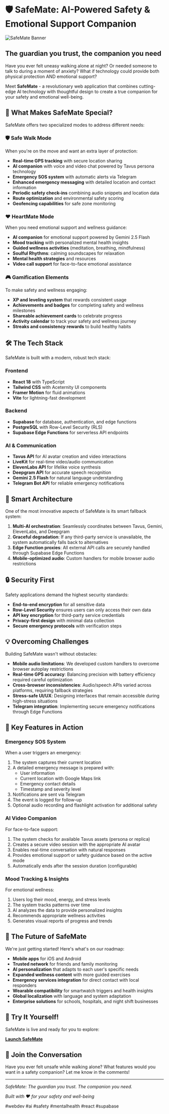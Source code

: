 # 🛡️ SafeMate: AI-Powered Safety & Emotional Support Companion

![SafeMate Banner](https://images.pexels.com/photos/3760323/pexels-photo-3760323.jpeg?auto=compress&cs=tinysrgb&w=1260&h=750&dpr=2)

## The guardian you trust, the companion you need

Have you ever felt uneasy walking alone at night? Or needed someone to talk to during a moment of anxiety? What if technology could provide both physical protection AND emotional support?

Meet **SafeMate** - a revolutionary web application that combines cutting-edge AI technology with thoughtful design to create a true companion for your safety and emotional well-being.

## 🚀 What Makes SafeMate Special?

SafeMate offers two specialized modes to address different needs:

### 🛡️ Safe Walk Mode

When you're on the move and want an extra layer of protection:

- **Real-time GPS tracking** with secure location sharing
- **AI companion** with voice and video chat powered by Tavus persona technology
- **Emergency SOS system** with automatic alerts via Telegram
- **Enhanced emergency messaging** with detailed location and contact information
- **Periodic safety check-ins** combining audio snippets and location data
- **Route optimization** and environmental safety scoring
- **Geofencing capabilities** for safe zone monitoring

### ❤️ HeartMate Mode

When you need emotional support and wellness guidance:

- **AI companion** for emotional support powered by Gemini 2.5 Flash
- **Mood tracking** with personalized mental health insights
- **Guided wellness activities** (meditation, breathing, mindfulness)
- **Soulful Rhythms**: calming soundscapes for relaxation
- **Mental health strategies** and resources
- **Video call support** for face-to-face emotional assistance

### 🎮 Gamification Elements

To make safety and wellness engaging:

- **XP and leveling system** that rewards consistent usage
- **Achievements and badges** for completing safety and wellness milestones
- **Shareable achievement cards** to celebrate progress
- **Activity calendar** to track your safety and wellness journey
- **Streaks and consistency rewards** to build healthy habits

## 🛠️ The Tech Stack

SafeMate is built with a modern, robust tech stack:

### Frontend
- **React 18** with TypeScript
- **Tailwind CSS** with Aceternity UI components
- **Framer Motion** for fluid animations
- **Vite** for lightning-fast development

### Backend
- **Supabase** for database, authentication, and edge functions
- **PostgreSQL** with Row-Level Security (RLS)
- **Supabase Edge Functions** for serverless API endpoints

### AI & Communication
- **Tavus API** for AI avatar creation and video interactions
- **LiveKit** for real-time video/audio communication
- **ElevenLabs API** for lifelike voice synthesis
- **Deepgram API** for accurate speech recognition
- **Gemini 2.5 Flash** for natural language understanding
- **Telegram Bot API** for reliable emergency notifications

## 🧠 Smart Architecture

One of the most innovative aspects of SafeMate is its smart fallback system:

1. **Multi-AI orchestration**: Seamlessly coordinates between Tavus, Gemini, ElevenLabs, and Deepgram
2. **Graceful degradation**: If any third-party service is unavailable, the system automatically falls back to alternatives
3. **Edge Function proxies**: All external API calls are securely handled through Supabase Edge Functions
4. **Mobile-optimized audio**: Custom handlers for mobile browser audio restrictions

## 🔒 Security First

Safety applications demand the highest security standards:

- **End-to-end encryption** for all sensitive data
- **Row-Level Security** ensures users can only access their own data
- **API key encryption** for third-party service credentials
- **Privacy-first design** with minimal data collection
- **Secure emergency protocols** with verification steps

## 💡 Overcoming Challenges

Building SafeMate wasn't without obstacles:

- **Mobile audio limitations**: We developed custom handlers to overcome browser autoplay restrictions
- **Real-time GPS accuracy**: Balancing precision with battery efficiency required careful optimization
- **Cross-browser inconsistencies**: Audio/speech APIs varied across platforms, requiring fallback strategies
- **Stress-safe UI/UX**: Designing interfaces that remain accessible during high-stress situations
- **Telegram integration**: Implementing secure emergency notifications through Edge Functions

## 🌟 Key Features in Action

### Emergency SOS System

When a user triggers an emergency:

1. The system captures their current location
2. A detailed emergency message is prepared with:
   - User information
   - Current location with Google Maps link
   - Emergency contact details
   - Timestamp and severity level
3. Notifications are sent via Telegram
4. The event is logged for follow-up
5. Optional audio recording and flashlight activation for additional safety

### AI Video Companion

For face-to-face support:

1. The system checks for available Tavus assets (persona or replica)
2. Creates a secure video session with the appropriate AI avatar
3. Enables real-time conversation with natural responses
4. Provides emotional support or safety guidance based on the active mode
5. Automatically ends after the session duration (configurable)

### Mood Tracking & Insights

For emotional wellness:

1. Users log their mood, energy, and stress levels
2. The system tracks patterns over time
3. AI analyzes the data to provide personalized insights
4. Recommends appropriate wellness activities
5. Generates visual reports of progress and trends

## 🔮 The Future of SafeMate

We're just getting started! Here's what's on our roadmap:

- **Mobile apps** for iOS and Android
- **Trusted network** for friends and family monitoring
- **AI personalization** that adapts to each user's specific needs
- **Expanded wellness content** with more guided exercises
- **Emergency services integration** for direct contact with local responders
- **Wearable compatibility** for smartwatch triggers and health insights
- **Global localization** with language and system adaptation
- **Enterprise solutions** for schools, hospitals, and night shift businesses

## 🚀 Try It Yourself!

SafeMate is live and ready for you to explore:

[**Launch SafeMate**](https://profound-pixie-1d8e52.netlify.app)

## 💬 Join the Conversation

Have you ever felt unsafe while walking alone? What features would you want in a safety companion? Let me know in the comments!

---

*SafeMate: The guardian you trust. The companion you need.*

*Built with ❤️ for your safety and well-being*

#webdev #ai #safety #mentalhealth #react #supabase